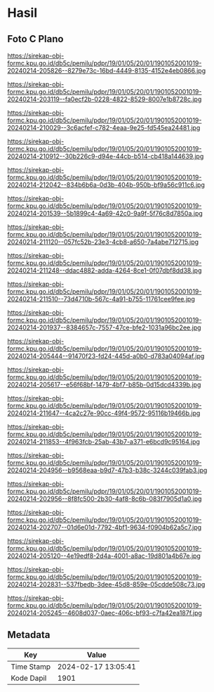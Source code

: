 # Hasil

## Foto C Plano

https://sirekap-obj-formc.kpu.go.id/db5c/pemilu/pdpr/19/01/05/20/01/1901052001019-20240214-205826--8279e73c-16bd-4449-8135-4152e4eb0866.jpg

https://sirekap-obj-formc.kpu.go.id/db5c/pemilu/pdpr/19/01/05/20/01/1901052001019-20240214-203119--fa0ecf2b-0228-4822-8529-8007e1b8728c.jpg

https://sirekap-obj-formc.kpu.go.id/db5c/pemilu/pdpr/19/01/05/20/01/1901052001019-20240214-210029--3c6acfef-c782-4eaa-9e25-fd545ea24481.jpg

https://sirekap-obj-formc.kpu.go.id/db5c/pemilu/pdpr/19/01/05/20/01/1901052001019-20240214-210912--30b226c9-d94e-44cb-b514-cb418a144639.jpg

https://sirekap-obj-formc.kpu.go.id/db5c/pemilu/pdpr/19/01/05/20/01/1901052001019-20240214-212042--834b6b6a-0d3b-404b-950b-bf9a56c911c6.jpg

https://sirekap-obj-formc.kpu.go.id/db5c/pemilu/pdpr/19/01/05/20/01/1901052001019-20240214-201539--5b1899c4-4a69-42c0-9a9f-5f76c8d7850a.jpg

https://sirekap-obj-formc.kpu.go.id/db5c/pemilu/pdpr/19/01/05/20/01/1901052001019-20240214-211120--057fc52b-23e3-4cb8-a650-7a4abe712715.jpg

https://sirekap-obj-formc.kpu.go.id/db5c/pemilu/pdpr/19/01/05/20/01/1901052001019-20240214-211248--ddac4882-adda-4264-8ce1-0f07dbf8dd38.jpg

https://sirekap-obj-formc.kpu.go.id/db5c/pemilu/pdpr/19/01/05/20/01/1901052001019-20240214-211510--73d4710b-567c-4a91-b755-11761cee9fee.jpg

https://sirekap-obj-formc.kpu.go.id/db5c/pemilu/pdpr/19/01/05/20/01/1901052001019-20240214-201937--8384657c-7557-47ce-bfe2-1031a96bc2ee.jpg

https://sirekap-obj-formc.kpu.go.id/db5c/pemilu/pdpr/19/01/05/20/01/1901052001019-20240214-205444--91470f23-fd24-445d-a0b0-d783a04094af.jpg

https://sirekap-obj-formc.kpu.go.id/db5c/pemilu/pdpr/19/01/05/20/01/1901052001019-20240214-205617--e56f68bf-1479-4bf7-b85b-0d15dcd4339b.jpg

https://sirekap-obj-formc.kpu.go.id/db5c/pemilu/pdpr/19/01/05/20/01/1901052001019-20240214-211647--4ca2c27e-90cc-49f4-9572-95116b19466b.jpg

https://sirekap-obj-formc.kpu.go.id/db5c/pemilu/pdpr/19/01/05/20/01/1901052001019-20240214-211853--4f963fcb-25ab-43b7-a371-e6bcd9c95164.jpg

https://sirekap-obj-formc.kpu.go.id/db5c/pemilu/pdpr/19/01/05/20/01/1901052001019-20240214-204956--b9568eaa-b9d7-47b3-b38c-3244c039fab3.jpg

https://sirekap-obj-formc.kpu.go.id/db5c/pemilu/pdpr/19/01/05/20/01/1901052001019-20240214-202956--8f8fc500-2b30-4af8-8c6b-083f7905d1a0.jpg

https://sirekap-obj-formc.kpu.go.id/db5c/pemilu/pdpr/19/01/05/20/01/1901052001019-20240214-202707--01d6e01d-7792-4bf1-9634-f0904b62a5c7.jpg

https://sirekap-obj-formc.kpu.go.id/db5c/pemilu/pdpr/19/01/05/20/01/1901052001019-20240214-205120--4e19edf8-2d4a-4001-a8ac-19d801a4b67e.jpg

https://sirekap-obj-formc.kpu.go.id/db5c/pemilu/pdpr/19/01/05/20/01/1901052001019-20240214-202831--537fbedb-3dee-45d8-859e-05cdde508c73.jpg

https://sirekap-obj-formc.kpu.go.id/db5c/pemilu/pdpr/19/01/05/20/01/1901052001019-20240214-205245--4608d037-0aec-406c-bf93-c7fa42ea187f.jpg


## Metadata

| Key        | Value               |
| ---------- | ------------------- |
| Time Stamp | 2024-02-17 13:05:41 |
| Kode Dapil | 1901                |



